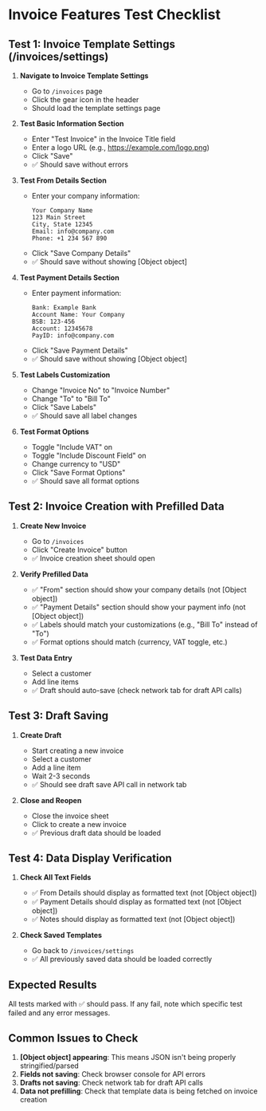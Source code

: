 # Invoice Features Test Checklist

## Test 1: Invoice Template Settings (/invoices/settings)

1. **Navigate to Invoice Template Settings**
   - Go to `/invoices` page
   - Click the gear icon in the header
   - Should load the template settings page

2. **Test Basic Information Section**
   - Enter "Test Invoice" in the Invoice Title field
   - Enter a logo URL (e.g., https://example.com/logo.png)
   - Click "Save"
   - ✅ Should save without errors

3. **Test From Details Section**
   - Enter your company information:
     ```
     Your Company Name
     123 Main Street
     City, State 12345
     Email: info@company.com
     Phone: +1 234 567 890
     ```
   - Click "Save Company Details"
   - ✅ Should save without showing [Object object]

4. **Test Payment Details Section**
   - Enter payment information:
     ```
     Bank: Example Bank
     Account Name: Your Company
     BSB: 123-456
     Account: 12345678
     PayID: info@company.com
     ```
   - Click "Save Payment Details"
   - ✅ Should save without showing [Object object]

5. **Test Labels Customization**
   - Change "Invoice No" to "Invoice Number"
   - Change "To" to "Bill To"
   - Click "Save Labels"
   - ✅ Should save all label changes

6. **Test Format Options**
   - Toggle "Include VAT" on
   - Toggle "Include Discount Field" on
   - Change currency to "USD"
   - Click "Save Format Options"
   - ✅ Should save all format options

## Test 2: Invoice Creation with Prefilled Data

1. **Create New Invoice**
   - Go to `/invoices`
   - Click "Create Invoice" button
   - ✅ Invoice creation sheet should open

2. **Verify Prefilled Data**
   - ✅ "From" section should show your company details (not [Object object])
   - ✅ "Payment Details" section should show your payment info (not [Object object])
   - ✅ Labels should match your customizations (e.g., "Bill To" instead of "To")
   - ✅ Format options should match (currency, VAT toggle, etc.)

3. **Test Data Entry**
   - Select a customer
   - Add line items
   - ✅ Draft should auto-save (check network tab for draft API calls)

## Test 3: Draft Saving

1. **Create Draft**
   - Start creating a new invoice
   - Select a customer
   - Add a line item
   - Wait 2-3 seconds
   - ✅ Should see draft save API call in network tab

2. **Close and Reopen**
   - Close the invoice sheet
   - Click to create a new invoice
   - ✅ Previous draft data should be loaded

## Test 4: Data Display Verification

1. **Check All Text Fields**
   - ✅ From Details should display as formatted text (not [Object object])
   - ✅ Payment Details should display as formatted text (not [Object object])
   - ✅ Notes should display as formatted text (not [Object object])

2. **Check Saved Templates**
   - Go back to `/invoices/settings`
   - ✅ All previously saved data should be loaded correctly

## Expected Results

All tests marked with ✅ should pass. If any fail, note which specific test failed and any error messages.

## Common Issues to Check

1. **[Object object] appearing**: This means JSON isn't being properly stringified/parsed
2. **Fields not saving**: Check browser console for API errors
3. **Drafts not saving**: Check network tab for draft API calls
4. **Data not prefilling**: Check that template data is being fetched on invoice creation